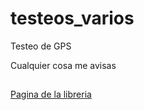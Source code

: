 # testeos_varios

Testeo de GPS

Cualquier cosa me avisas
##
[Pagina de la libreria](https://pub.dartlang.org/packages/location)
